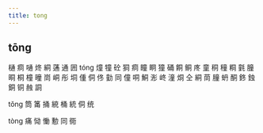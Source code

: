 ```yaml
---
title: tong
---
```


## tōng
樋
痌
嗵
炵
絧
蓪
通
囲
tóng
燑
犝
砼
狪
痌
瞳
眮
獞
硧
餇
鲖
庝
童
秱
穜
粡
氃
朣
晍
桐
橦
曈
峝
峒
彤
垌
偅
侗
佟
勭
同
僮
哃
鮦
浵
峂
潼
烔
仝
絧
茼
膧
蚒
酮
鉖
鉵
銅
铜
赨
詷


















tǒng
筒
筩
捅
綂
桶
統
侗
统





tòng
痛
恸
慟
憅
同
衕
